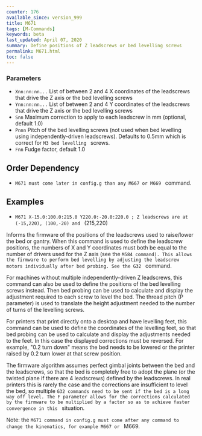```yaml
---
counter: 176
available_since: version_999
title: M671
tags: [M-Commands] 
keywords: beta 
last_updated: April 07, 2020 
summary: Define positions of Z leadscrews or bed levelling screws 
permalink: M671.html
toc: false 
---
```



### Parameters

* `Xnn:nn:nn...` List of between 2 and 4 X coordinates of the leadscrews that drive the Z axis or the bed levelling screws
* `Ynn:nn:nn...` List of between 2 and 4 Y coordinates of the leadscrews that drive the Z axis or the bed levelling screws
* `Snn` Maximum correction to apply to each leadscrew in mm (optional, default 1.0)
* `Pnnn` Pitch of the bed levelling screws (not used when bed levelling using independently-driven leadscrews). Defaults to 0.5mm which is correct for ` M3 bed levelling  ` screws.
* `Fnn` Fudge factor, default 1.0

## Order Dependency

* ` M671 must come later in config.g than any M667 or M669  ` command.

## Examples

* ` M671 X-15.0:100.0:215.0 Y220.0:-20.0:220.0 ; Z leadscrews are at (-15,220), (100,-20) and  ` (215,220)

Informs the firmware of the positions of the leadscrews used to raise/lower the bed or gantry. When this command is used to define the leadscrew positions, the numbers of X and Y coordinates must both be equal to the number of drivers used for the Z axis (see the ` M584 command). This allows the firmware to perform bed levelling by adjusting the leadscrew motors individually after bed probing. See the G32  ` command.

For machines without multiple independently-driven Z leadscrews, this command can also be used to define the positions of the bed levelling screws instead. Then bed probing can be used to calculate and display the adjustment required to each screw to level the bed. The thread pitch (P parameter) is used to translate the height adjustment needed to the number of turns of the levelling screws.

For printers that print directly onto a desktop and have levelling feet, this command can be used to define the coordinates of the levelling feet, so that bed probing can be used to calculate and display the adjustments needed to the feet. In this case the displayed corrections must be reversed. For example, "0.2 turn down" means the bed needs to be lowered or the printer raised by 0.2 turn lower at that screw position.

The firmware algorithm assumes perfect gimbal joints between the bed and the leadscrews, so that the bed is completely free to adopt the plane (or the twisted plane if there are 4 leadscrews) defined by the leadscrews. In real printers this is rarely the case and the corrections are insufficient to level the bed, so multiple ` G32 commands need to be sent if the bed is a long way off level. The F parameter allows for the corrections calculated by the firmware to be multiplied by a factor so as to achieve faster convergence in this  ` situation.

Note: the ` M671 command in config.g must come after any command to change the kinematics, for example M667 or  ` M669.

